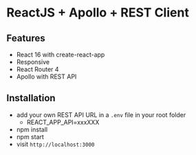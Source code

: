 # ReactJS + Apollo + REST Client

## Features

* React 16 with create-react-app
* Responsive
* React Router 4
* Apollo with REST API

## Installation

* add your own REST API URL in a `.env` file in your root folder
  * REACT_APP_API=xxxXXX
* npm install
* npm start
* visit `http://localhost:3000`

